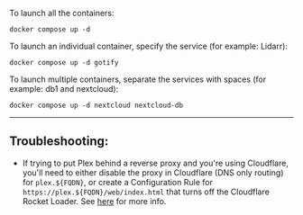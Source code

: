 To launch all the containers:
```
docker compose up -d
```

To launch an individual container, specify the service (for example: Lidarr):
```
docker compose up -d gotify
```

To launch multiple containers, separate the services with spaces (for example: db1 and nextcloud):
```
docker compose up -d nextcloud nextcloud-db
```

---

## Troubleshooting:

- If trying to put Plex behind a reverse proxy and you're using Cloudflare, you'll need to either disable the proxy in Cloudflare (DNS only routing) for `plex.${FQDN}`, or create a Configuration Rule for `https://plex.${FQDN}/web/index.html` that turns off the Cloudflare Rocket Loader. See [here](https://www.reddit.com/r/PleX/comments/n4l2fu/web_client_stuck_on_the_plex_logo_when_accessing/?utm_source=share&utm_medium=ios_app&utm_name=iossmf) for more info.